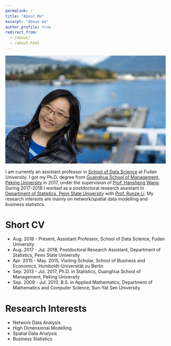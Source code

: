 ```yaml
---
permalink: /
title: "About Me"
excerpt: "About me"
author_profile: true
redirect_from: 
  - /about/
  - /about.html
---
```


![](../images/webpage.jpg)

I am currently an assistant professor in [School of Data Science](http://www.sds.fudan.edu.cn/wp/) at Fudan University. I got my Ph.D. degree from [Guanghua School of Management, Peking University](http://www.gsm.pku.edu.cn/) in 2017, under the supervision of [Prof. Hansheng Wang](http://hansheng.gsm.pku.edu.cn/). During 2017-2018 I worked as a postdoctoral research assistant in [Department of Statistics, Penn State University](http://stat.psu.edu/) with [Prof. Runze Li](http://personal.psu.edu/ril4/). My research interests are mainly on network/spatial data modelling and business statistics. 


# Short CV

- Aug. 2018 - Present, Assistant Professor, School of Data Science, Fudan University
- Aug. 2017 - Jul. 2018, Postdoctoral Research Assistant, Department of Statistics, Penn State University
- Apr. 2015 - May. 2015, Visiting Scholar, School of  Business and Economics, Humboldt-Universität zu Berlin
- Sep. 2013 - Jul. 2017, Ph.D. in Statistics, Guanghua School of Management, Peking University
- Sep. 2009 - Jul. 2013, B.S. in Applied Mathematics, Department of Mathematics and Computer Science, Sun-Yat Sen University

# Research Interests

- Network Data Analysis
- High Dimensional Modelling
- Spatial Data Analysis
- Business Statistics
